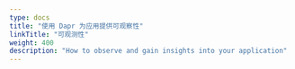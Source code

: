 ```yaml
---
type: docs
title: "使用 Dapr 为应用提供可观察性"
linkTitle: "可观测性"
weight: 400
description: "How to observe and gain insights into your application"
---
```


